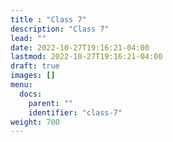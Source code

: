 ```yaml
---
title : "Class 7"
description: "Class 7"
lead: ""
date: 2022-10-27T19:16:21-04:00
lastmod: 2022-10-27T19:16:21-04:00
draft: true
images: []
menu:
  docs:
    parent: ""
    identifier: "class-7"
weight: 700
---
```

